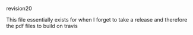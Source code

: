 revision20

This file essentially exists for when I forget to take a release and therefore the pdf files to build on travis